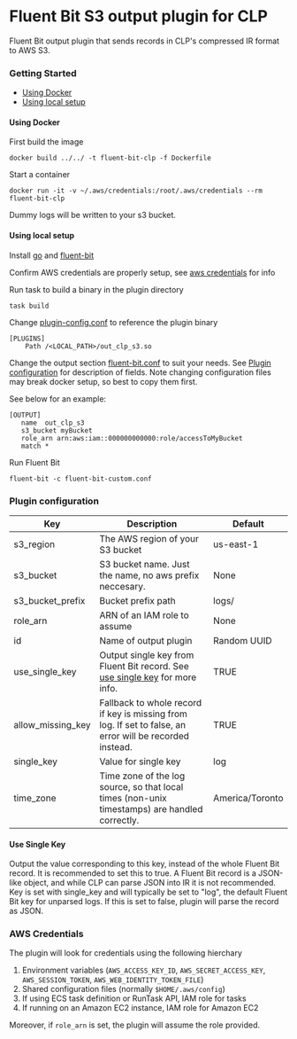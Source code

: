 # Fluent Bit S3 output plugin for CLP

Fluent Bit output plugin that sends records in CLP's compressed IR format to AWS S3.

### Getting Started

- [Using Docker](#using-docker)
- [Using local setup](#using-local-setup)

#### Using Docker

First build the image
  ```shell
  docker build ../../ -t fluent-bit-clp -f Dockerfile
  ```

Start a container
  ```shell
  docker run -it -v ~/.aws/credentials:/root/.aws/credentials --rm fluent-bit-clp
  ```

 Dummy logs will be written to your s3 bucket.

#### Using local setup

Install [go][1] and [fluent-bit][2] 

Confirm AWS credentials are properly setup, see [aws credentials](#aws-credentials) for info

Run task to build a binary in the plugin directory
  ```shell
  task build
  ```
Change [plugin-config.conf](plugin-config.conf) to reference the plugin binary
  ```shell
  [PLUGINS]
      Path /<LOCAL_PATH>/out_clp_s3.so
  ```

Change the output section [fluent-bit.conf](fluent-bit.conf) to suit your needs. 
See [Plugin configuration](#plugin-configuration) for description of fields.
Note changing configuration files may break docker setup, so best to copy them first.

See below for an example:

 ```
[OUTPUT]
    name  out_clp_s3
    s3_bucket myBucket
    role_arn arn:aws:iam::000000000000:role/accessToMyBucket
    match *
  ```

Run Fluent Bit
  ```shell
  fluent-bit -c fluent-bit-custom.conf
  ```

### Plugin configuration

| Key               | Description                                                                                              | Default         |
| ----------------- | -------------------------------------------------------------------------------------------------------- | --------------- |
| s3_region         | The AWS region of your S3 bucket                                                                         | us-east-1       |
| s3_bucket         | S3 bucket name. Just the name, no aws prefix neccesary.                                                  | None            |
| s3_bucket_prefix  | Bucket prefix path                                                                                       | logs/           |
| role_arn          | ARN of an IAM role to assume                                                                             | None            |
| id                | Name of output plugin                                                                                    | Random UUID     |
| use_single_key    | Output single key from Fluent Bit record. See [use single key](#use-single-key) for more info.           | TRUE            |
| allow_missing_key | Fallback to whole record if key is missing from log. If set to false, an error will be recorded instead. | TRUE            |
| single_key        | Value for single key                                                                                     | log             |
| time_zone         | Time zone of the log source, so that local times (non-unix timestamps) are handled correctly.            | America/Toronto |

#### Use Single Key

Output the value corresponding to this key, instead of the whole Fluent Bit record. It is 
recommended to set this to true. A Fluent Bit record is a JSON-like object, and while CLP 
can parse JSON into IR it is not recommended. Key is set with single_key and will typically
 be set to "log", the default Fluent Bit key for unparsed logs. If this is set to false, plugin
will parse the record as JSON.

### AWS Credentials

The plugin will look for credentials using the following hierchary
  1. Environment variables (`AWS_ACCESS_KEY_ID`, `AWS_SECRET_ACCESS_KEY`, `AWS_SESSION_TOKEN`, `AWS_WEB_IDENTITY_TOKEN_FILE`)
  2. Shared configuration files (normally `$HOME/.aws/config`)
  3. If using ECS task definition or RunTask API, IAM role for tasks
  4. If running on an Amazon EC2 instance, IAM role for Amazon EC2

Moreover, if `role_arn` is set, the plugin will assume the role provided.

[1]: https://go.dev/doc/install
[2]: https://docs.fluentbit.io/manual/installation/getting-started-with-fluent-bit
